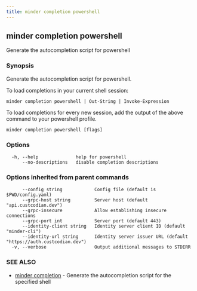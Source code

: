 ```yaml
---
title: minder completion powershell
---
```

## minder completion powershell

Generate the autocompletion script for powershell

### Synopsis

Generate the autocompletion script for powershell.

To load completions in your current shell session:

	minder completion powershell | Out-String | Invoke-Expression

To load completions for every new session, add the output of the above command
to your powershell profile.


```
minder completion powershell [flags]
```

### Options

```
  -h, --help              help for powershell
      --no-descriptions   disable completion descriptions
```

### Options inherited from parent commands

```
      --config string            Config file (default is $PWD/config.yaml)
      --grpc-host string         Server host (default "api.custcodian.dev")
      --grpc-insecure            Allow establishing insecure connections
      --grpc-port int            Server port (default 443)
      --identity-client string   Identity server client ID (default "minder-cli")
      --identity-url string      Identity server issuer URL (default "https://auth.custcodian.dev")
  -v, --verbose                  Output additional messages to STDERR
```

### SEE ALSO

* [minder completion](minder_completion.md)	 - Generate the autocompletion script for the specified shell

